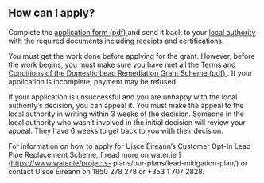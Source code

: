 ##  How can I apply?

Complete the [ application form (pdf)
](https://assets.gov.ie/111038/22d5681c-8f12-4e81-83d0-bb4f014826f2.pdf) and
send it back to your [ local authority
](https://www.gov.ie/en/publication/942f74-local-authorities/) with the
required documents including receipts and certifications.

You must get the work done before applying for the grant. However, before the
work begins, you must make sure you have met all the [ Terms and Conditions of
the Domestic Lead Remediation Grant Scheme (pdf)
](https://assets.gov.ie/237469/1dff3194-577b-4bae-ae3f-eeccfad88c78.pdf) . If
your application is incomplete, payment may be refused.

If your application is unsuccessful and you are unhappy with the local
authority’s decision, you can appeal it. You must make the appeal to the local
authority in writing within 3 weeks of the decision. Someone in the local
authority who wasn’t involved in the initial decision will review your appeal.
They have 6 weeks to get back to you with their decision.

For information on how to apply for Uisce Éireann’s Customer Opt-In Lead Pipe
Replacement Scheme, [ read more on water.ie ](https://www.water.ie/projects-
plans/our-plans/lead-mitigation-plan/) or contact Uisce Éireann on 1850 278
278 or +353 1 707 2828\.
